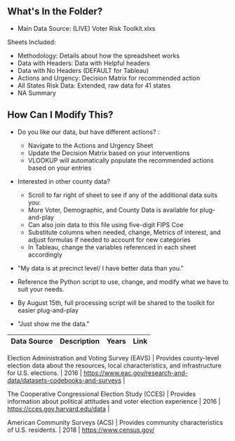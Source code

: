 ## What's In the Folder?
* Main Data Source: (LIVE) Voter Risk Toolkit.xlxs

Sheets Included:

* Methodology: Details about how the spreadsheet works
* Data with Headers: Data with Helpful headers
* Data with No Headers (DEFAULT for Tableau)
* Actions and Urgency: Decision Matrix for recommended action
* All States Risk Data: Extended, raw data for 41 states 
* NA Summary


## How Can I Modify This?

* Do you like our data, but have different actions? :
  * Navigate to  the Actions and Urgency Sheet
  * Update the Decision Matrix based on your interventions 
  * VLOOKUP will automatically populate the  recommended actions based on your entries

* Interested in other county data? 
  * Scroll to far right of sheet to see if any of the additional data suits you:
   * More Voter, Demographic, and County Data is available for plug-and-play
   * Can also join data to  this file  using five-digit FIPS Coe
  * Substitute columns when needed, change, Metrics of interest, and adjust formulas  if needed to account for new categories
  * In Tableau, change the variables referenced in each sheet accordingly

* "My data is at precinct level/ I have better data than you."
 * Reference the Python script to use, change, and modify what we have to suit your needs. 
 * By August 15th, full processing script will be shared to the toolkit for easier plug-and-play

* "Just show me the data."



| Data Source | Description | Years | Link
| --- | --- | --- | --- |


Election Administration and Voting Survey (EAVS) | Provides county-level election data about the resources, local characteristics, and infrastructure for U.S. elections. | 2016 | https://www.eac.gov/research-and-data/datasets-codebooks-and-surveys |

The Cooperative Congressional Election Study (CCES) | Provides information about political attitudes and voter election experience | 2016 | https://cces.gov.harvard.edu/data |

American Community Surveys (ACS) | Provides community characteristics of U.S. residents. | 2018 |  https://www.census.gov/
